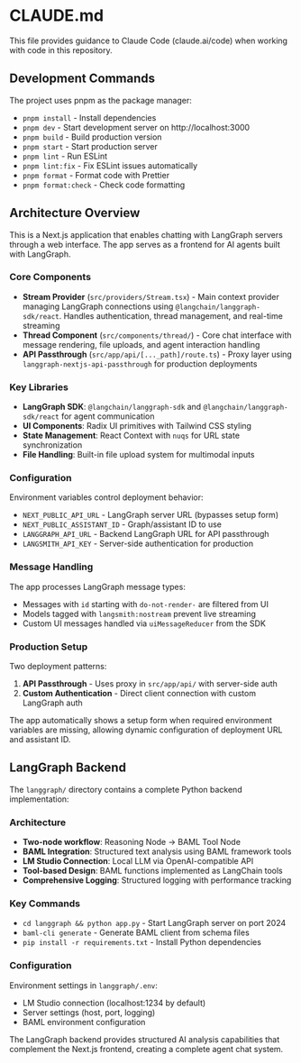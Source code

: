 # CLAUDE.md

This file provides guidance to Claude Code (claude.ai/code) when working with code in this repository.

## Development Commands

The project uses pnpm as the package manager:

- `pnpm install` - Install dependencies
- `pnpm dev` - Start development server on http://localhost:3000
- `pnpm build` - Build production version
- `pnpm start` - Start production server
- `pnpm lint` - Run ESLint
- `pnpm lint:fix` - Fix ESLint issues automatically
- `pnpm format` - Format code with Prettier
- `pnpm format:check` - Check code formatting

## Architecture Overview

This is a Next.js application that enables chatting with LangGraph servers through a web interface. The app serves as a frontend for AI agents built with LangGraph.

### Core Components

- **Stream Provider** (`src/providers/Stream.tsx`) - Main context provider managing LangGraph connections using `@langchain/langgraph-sdk/react`. Handles authentication, thread management, and real-time streaming
- **Thread Component** (`src/components/thread/`) - Core chat interface with message rendering, file uploads, and agent interaction handling
- **API Passthrough** (`src/app/api/[..._path]/route.ts`) - Proxy layer using `langgraph-nextjs-api-passthrough` for production deployments

### Key Libraries

- **LangGraph SDK**: `@langchain/langgraph-sdk` and `@langchain/langgraph-sdk/react` for agent communication
- **UI Components**: Radix UI primitives with Tailwind CSS styling
- **State Management**: React Context with `nuqs` for URL state synchronization
- **File Handling**: Built-in file upload system for multimodal inputs

### Configuration

Environment variables control deployment behavior:
- `NEXT_PUBLIC_API_URL` - LangGraph server URL (bypasses setup form)
- `NEXT_PUBLIC_ASSISTANT_ID` - Graph/assistant ID to use
- `LANGGRAPH_API_URL` - Backend LangGraph URL for API passthrough
- `LANGSMITH_API_KEY` - Server-side authentication for production

### Message Handling

The app processes LangGraph message types:
- Messages with `id` starting with `do-not-render-` are filtered from UI
- Models tagged with `langsmith:nostream` prevent live streaming
- Custom UI messages handled via `uiMessageReducer` from the SDK

### Production Setup

Two deployment patterns:
1. **API Passthrough** - Uses proxy in `src/app/api/` with server-side auth
2. **Custom Authentication** - Direct client connection with custom LangGraph auth

The app automatically shows a setup form when required environment variables are missing, allowing dynamic configuration of deployment URL and assistant ID.

## LangGraph Backend

The `langgraph/` directory contains a complete Python backend implementation:

### Architecture
- **Two-node workflow**: Reasoning Node → BAML Tool Node
- **BAML Integration**: Structured text analysis using BAML framework tools
- **LM Studio Connection**: Local LLM via OpenAI-compatible API
- **Tool-based Design**: BAML functions implemented as LangChain tools
- **Comprehensive Logging**: Structured logging with performance tracking

### Key Commands
- `cd langgraph && python app.py` - Start LangGraph server on port 2024
- `baml-cli generate` - Generate BAML client from schema files
- `pip install -r requirements.txt` - Install Python dependencies

### Configuration
Environment settings in `langgraph/.env`:
- LM Studio connection (localhost:1234 by default)
- Server settings (host, port, logging)
- BAML environment configuration

The LangGraph backend provides structured AI analysis capabilities that complement the Next.js frontend, creating a complete agent chat system.